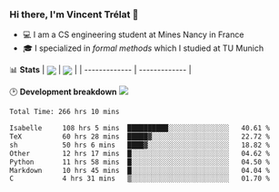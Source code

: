 ### Hi there, I'm Vincent Trélat 👋
 - 💻 I am a CS engineering student at Mines Nancy in France
 - 🎓 I specialized in *formal methods* which I studied at TU Munich

📊 **Stats**
| <img align="center" src="https://readme-stats.clckblog.space/api?username=VTrelat&show_icons=true&include_all_commits=true&theme=tokyonight&hide_border=true" /> | <img align="center" src="https://readme-stats.clckblog.space/api/top-langs/?username=VTrelat&layout=compact&theme=tokyonight&hide_border=true" /> |
| ------------- | ------------- |

🕑 **Development breakdown** ![](https://wakatime.com/badge/user/8d0110fb-6b70-4990-ab86-45c404715c2b.svg)
<!--START_SECTION:waka-->

```txt
Total Time: 266 hrs 10 mins

Isabelle     108 hrs 5 mins  ██████████░░░░░░░░░░░░░░░   40.61 %
TeX          60 hrs 28 mins  █████▓░░░░░░░░░░░░░░░░░░░   22.72 %
sh           50 hrs 6 mins   ████▓░░░░░░░░░░░░░░░░░░░░   18.82 %
Other        12 hrs 17 mins  █░░░░░░░░░░░░░░░░░░░░░░░░   04.62 %
Python       11 hrs 58 mins  █░░░░░░░░░░░░░░░░░░░░░░░░   04.50 %
Markdown     10 hrs 45 mins  █░░░░░░░░░░░░░░░░░░░░░░░░   04.04 %
C            4 hrs 31 mins   ▒░░░░░░░░░░░░░░░░░░░░░░░░   01.70 %
```

<!--END_SECTION:waka-->
